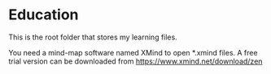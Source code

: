 # Education
This is the root folder that stores my learning files.

You need a mind-map software named XMind to open *.xmind files.
A free trial version can be downloaded from https://www.xmind.net/download/zen
